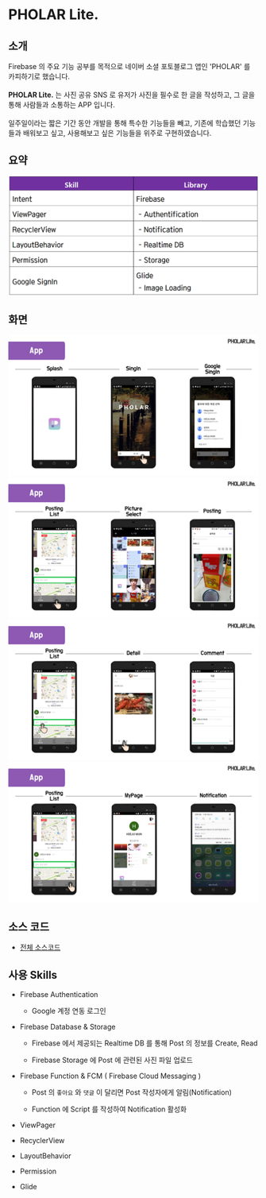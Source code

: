 # PHOLAR Lite.

## 소개
Firebase 의 주요 기능 공부를 목적으로 네이버 소셜 포토블로그 앱인 'PHOLAR' 를 카피하기로 했습니다.</br></br>
__PHOLAR Lite.__ 는 사진 공유 SNS 로 유저가 사진을 필수로 한 글을 작성하고, 그 글을 통해 사람들과 소통하는 APP 입니다.</br></br>
일주일이라는 짧은 기간 동안 개발을 통해 특수한 기능들을 빼고, 기존에 학습했던 기능들과
배워보고 싶고, 사용해보고 싶은 기능들을 위주로 구현하였습니다.</br>

## 요약

![Skills&Library](https://github.com/Heepie/Pholar/blob/master/img/table.png)

## 화면

![screenshot1](https://github.com/Heepie/Pholar/blob/master/img/screen1.PNG)
![screenshot2](https://github.com/Heepie/Pholar/blob/master/img/screen2.PNG)
![screenshot3](https://github.com/Heepie/Pholar/blob/master/img/screen3.PNG)
![screenshot4](https://github.com/Heepie/Pholar/blob/master/img/screen4.PNG)

## 소스 코드

  - [전체 소스코드](https://github.com/Hooooong/Pholar/tree/master/app/src/main/java/com/hooooong/pholar)

## 사용 Skills

  - Firebase Authentication

      - Google 계정 연동 로그인

  - Firebase Database & Storage

      - Firebase 에서 제공되는 Realtime DB 를 통해 Post 의 정보를 Create, Read

      - Firebase Storage 에 Post 에 관련된 사진 파일 업로드

  - Firebase Function & FCM ( Firebase Cloud Messaging )

      - Post 의 `좋아요` 와 `댓글` 이 달리면 Post 작성자에게 알림(Notification)

      - Function 에 Script 를 작성하여 Notification 활성화

  - ViewPager

  - RecyclerView

  - LayoutBehavior

  - Permission

  - Glide
